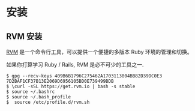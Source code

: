 # 安装

## RVM 安装

[RVM](https://rvm.io/) 是一个命令行工具，可以提供一个便捷的多版本 Ruby 环境的管理和切换。

如果你打算学习 Ruby / Rails, RVM 是必不可少的工具之一.

```text
$ gpg --recv-keys 409B6B1796C275462A1703113804BB82D39DC0E3  7D2BAF1CF37B13E2069D6956105BD0E739499BDB
$ \curl -sSL https://get.rvm.io | bash -s stable
$ source ~/.bashrc
$ source ~/.bash_profile
$  source /etc/profile.d/rvm.sh
```

